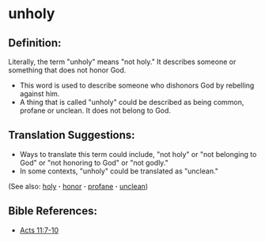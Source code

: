 # unholy #

## Definition: ##

Literally, the term "unholy" means "not holy." It describes someone or something that does not honor God.

* This word is used to describe someone who dishonors God by rebelling against him.
* A thing that is called "unholy" could be described as being common, profane or unclean. It does not belong to God.

## Translation Suggestions: ##

* Ways to translate this term could include, "not holy" or "not belonging to God" or "not honoring to God" or "not godly."
* In some contexts, "unholy" could be translated as "unclean."

(See also: [holy](../kt/holy.md) **·** [honor](../other/honor.md) **·** [profane](../other/profane.md) **·** [unclean](../kt/unclean.md))

## Bible References: ##

* [Acts 11:7-10](https://door43.org/en/bible/notes/act/11/07)


